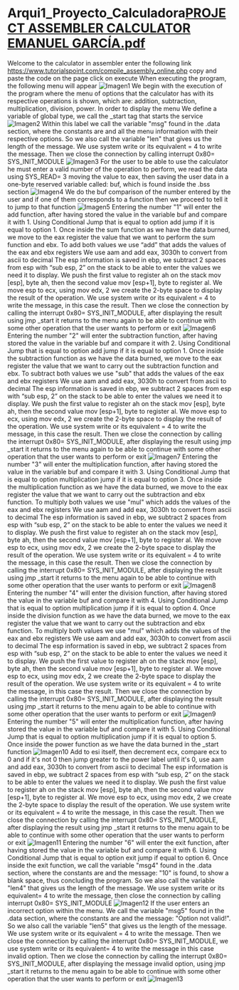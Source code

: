 # Arqui1_Proyecto_Calculadora[PROJECT ASSEMBLER CALCULATOR EMANUEL GARCÍA.pdf](https://github.com/kamdvc/Arqui1_Proyecto_Calculadora/files/10269515/PROJECT.ASSEMBLER.CALCULATOR.EMANUEL.GARCIA.pdf)
Welcome to the calculator in assembler
enter the following link
https://www.tutorialspoint.com/compile_assembly_online.php
copy and paste the code on the page
click on execute
When executing the program, the following menu will appear
![Imagen1](https://user-images.githubusercontent.com/119770780/208806097-554db141-8dc8-4ec2-be63-d5be75199d4f.png)
We begin with the execution of the program where the menu of options that the calculator has with its respective operations is shown, which are: addition, subtraction, multiplication, division, power.
In order to display the menu
We define a variable of global type, we call the _start tag that starts the service
![Imagen2](https://user-images.githubusercontent.com/119770780/208806263-60ae7bea-20e3-4f8a-a2a3-0121666ec7dd.png)
Within this label we call the variable "msg" found in the .data section, where the constants are and all the menu information with their respective options. So we also call the variable "len" that gives us the length of the message. We use system write or its equivalent = 4 to write the message.
Then we close the connection by calling interrupt 0x80= SYS_INIT_MODULE
![Imagen3](https://user-images.githubusercontent.com/119770780/208806339-bb421e89-d584-4b22-9ee5-457a68951526.png)
For the user to be able to use the calculator he must enter a valid number of the operation to perform, we read the data using SYS_READ= 3 moving the value to eax, then saving the user data in a one-byte reserved variable called: buf, which is found inside the .bss section
![Imagen4](https://user-images.githubusercontent.com/119770780/208806399-5ea2a490-094f-4572-8763-3a714bb6d170.png)
We do the buf comparison of the number entered by the user and if one of them corresponds to a function then we proceed to tell it to jump to that function
![Imagen5](https://user-images.githubusercontent.com/119770780/208806481-978c0a72-d52f-4f7d-86e7-fff1c02099bd.png)
Entering the number "1" will enter the add function, after having stored the value in the variable buf and compare it with 1. Using Conditional Jump that is equal to option add jump if it is equal to option 1. Once inside the sum function as we have the data burned, we move to the eax register the value that we want to perform the sum function and ebx. To add both values we use “add” that adds the values of the eax and ebx registers
We use aam and add eax, 3030h to convert from ascii to decimal
The esp information is saved in ebp, we subtract 2 spaces from esp with “sub esp, 2” on the stack to be able to enter the values we need it to display. We push the first value to register ah on the stack mov [esp], byte ah, then the second value mov [esp+1], byte to register al. We move esp to ecx, using mov edx, 2 we create the 2-byte space to display the result of the operation. We use system write or its equivalent = 4 to write the message, in this case the result.
Then we close the connection by calling the interrupt 0x80= SYS_INIT_MODULE, after displaying the result using jmp _start it returns to the menu again to be able to continue with some other operation that the user wants to perform or exit
![Imagen6](https://user-images.githubusercontent.com/119770780/208806608-1a608d11-0689-46f8-a2d6-971ca9f322ef.png)
Entering the number "2" will enter the subtraction function, after having stored the value in the variable buf and compare it with 2. Using Conditional Jump that is equal to option add jump if it is equal to option 1. Once inside the subtraction function as we have the data burned, we move to the eax register the value that we want to carry out the subtraction function and ebx. To subtract both values we use "sub" that adds the values of the eax and ebx registers
We use aam and add eax, 3030h to convert from ascii to decimal
The esp information is saved in ebp, we subtract 2 spaces from esp with “sub esp, 2” on the stack to be able to enter the values we need it to display. We push the first value to register ah on the stack mov [esp], byte ah, then the second value mov [esp+1], byte to register al. We move esp to ecx, using mov edx, 2 we create the 2-byte space to display the result of the operation. We use system write or its equivalent = 4 to write the message, in this case the result.
Then we close the connection by calling the interrupt 0x80= SYS_INIT_MODULE, after displaying the result using jmp _start it returns to the menu again to be able to continue with some other operation that the user wants to perform or exit 
![Imagen7](https://user-images.githubusercontent.com/119770780/208806689-02c56a00-0d65-4d96-86ae-f6c68c9a2fa2.png)
Entering the number "3" will enter the multiplication function, after having stored the value in the variable buf and compare it with 3. Using Conditional Jump that is equal to option multiplication jump if it is equal to option 3. Once inside the multiplication function as we have the data burned, we move to the eax register the value that we want to carry out the subtraction and ebx function. To multiply both values we use "mul" which adds the values of the eax and ebx registers
We use aam and add eax, 3030h to convert from ascii to decimal
The esp information is saved in ebp, we subtract 2 spaces from esp with “sub esp, 2” on the stack to be able to enter the values we need it to display. We push the first value to register ah on the stack mov [esp], byte ah, then the second value mov [esp+1], byte to register al. We move esp to ecx, using mov edx, 2 we create the 2-byte space to display the result of the operation. We use system write or its equivalent = 4 to write the message, in this case the result.
Then we close the connection by calling the interrupt 0x80= SYS_INIT_MODULE, after displaying the result using jmp _start it returns to the menu again to be able to continue with some other operation that the user wants to perform or exit
![Imagen8](https://user-images.githubusercontent.com/119770780/208806781-10f918d2-49b2-40df-9fd3-df6614c52025.png)
Entering the number "4" will enter the division function, after having stored the value in the variable buf and compare it with 4. Using Conditional Jump that is equal to option multiplication jump if it is equal to option 4. Once inside the division function as we have the data burned, we move to the eax register the value that we want to carry out the subtraction and ebx function. To multiply both values we use "mul" which adds the values of the eax and ebx registers
We use aam and add eax, 3030h to convert from ascii to decimal
The esp information is saved in ebp, we subtract 2 spaces from esp with “sub esp, 2” on the stack to be able to enter the values we need it to display. We push the first value to register ah on the stack mov [esp], byte ah, then the second value mov [esp+1], byte to register al. We move esp to ecx, using mov edx, 2 we create the 2-byte space to display the result of the operation. We use system write or its equivalent = 4 to write the message, in this case the result.
Then we close the connection by calling the interrupt 0x80= SYS_INIT_MODULE, after displaying the result using jmp _start it returns to the menu again to be able to continue with some other operation that the user wants to perform or exit 
![Imagen9](https://user-images.githubusercontent.com/119770780/208806843-5fc0c7b5-f8df-414b-b003-dd237e2ff40e.png)
Entering the number "5" will enter the multiplication function, after having stored the value in the variable buf and compare it with 5. Using Conditional Jump that is equal to option multiplication jump if it is equal to option 5. Once inside the power function as we have the data burned in the _start function
![Imagen10](https://user-images.githubusercontent.com/119770780/208807081-7821fdb5-328d-45b7-96a3-73bb0ee080bd.png)
Add to esi itself, then decrement ecx, compare ecx to 0 and if it's not 0 then jump greater to the power label until it's 0, use aam and add eax, 3030h to convert from ascii to decimal
The esp information is saved in ebp, we subtract 2 spaces from esp with “sub esp, 2” on the stack to be able to enter the values we need it to display. We push the first value to register ah on the stack mov [esp], byte ah, then the second value mov [esp+1], byte to register al. We move esp to ecx, using mov edx, 2 we create the 2-byte space to display the result of the operation. We use system write or its equivalent = 4 to write the message, in this case the result.
Then we close the connection by calling the interrupt 0x80= SYS_INIT_MODULE, after displaying the result using jmp _start it returns to the menu again to be able to continue with some other operation that the user wants to perform or exit 
![Imagen11](https://user-images.githubusercontent.com/119770780/208807180-91d83bf2-f903-45c6-9dc4-55b7af87f818.png)
Entering the number "6" will enter the exit function, after having stored the value in the variable buf and compare it with 6. Using Conditional Jump that is equal to option exit jump if equal to option 6. Once inside the exit function, we call the variable "msg4" found in the .data section, where the constants are and the message: "10" is found, to show a blank space, thus concluding the program. So we also call the variable "len4" that gives us the length of the message. We use system write or its equivalent= 4 to write the message, then close the connection by calling interrupt 0x80= SYS_INIT_MODULE 
![Imagen12](https://user-images.githubusercontent.com/119770780/208807280-79d6978d-9794-4bc3-8142-23c4a3a6964b.png)
 If the user enters an incorrect option within the menu. We call the variable "msg5" found in the .data section, where the constants are and the message: "Option not valid!". So we also call the variable "len5" that gives us the length of the message. We use system write or its equivalent = 4 to write the message.
Then we close the connection by calling the interrupt 0x80= SYS_INIT_MODULE, we use system write or its equivalent= 4 to write the message in this case invalid option.
Then we close the connection by calling the interrupt 0x80= SYS_INIT_MODULE, after displaying the message invalid option, using jmp _start it returns to the menu again to be able to continue with some other operation that the user wants to perform or exit 
![Imagen13](https://user-images.githubusercontent.com/119770780/208807607-5a5149f0-c61b-4519-8d21-2dd0246de7fb.png)
